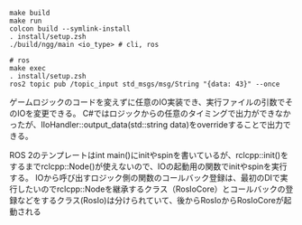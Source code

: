 ```
make build
make run
colcon build --symlink-install
. install/setup.zsh
./build/ngg/main <io_type> # cli, ros
```
```
# ros
make exec
. install/setup.zsh
ros2 topic pub /topic_input std_msgs/msg/String "{data: 43}" --once
```

ゲームロジックのコードを変えずに任意のIO実装でき、実行ファイルの引数でそのIOを変更できる。
C#ではロジックからの任意のタイミングで出力ができなかったが、IIoHandler::output_data(std::string data)をoverrideすることで出力できる。

ROS 2のテンプレートはint main()にinitやspinを書いているが、rclcpp::init()をするまでrclcpp::Node()が使えないので、IOの起動用の関数でinitやspinを実行する。
IOから呼び出すロジック側の関数のコールバック登録は、最初のDIで実行したいのでrclcpp::Nodeを継承するクラス（RosIoCore）とコールバックの登録などをするクラス(RosIo)は分けられていて、後からRosIoからRosIoCoreが起動される